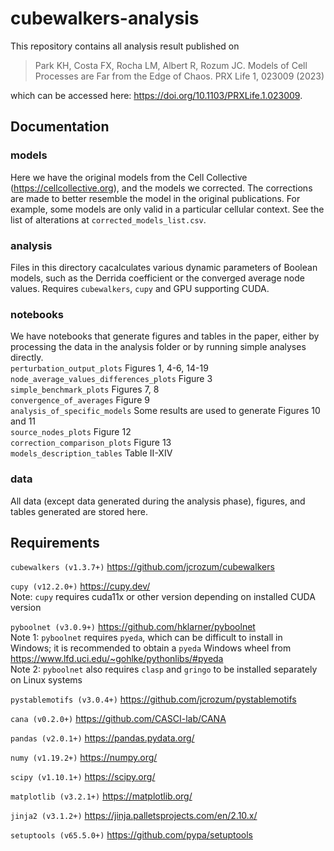 # cubewalkers-analysis
This repository contains all analysis result published on 

> Park KH, Costa FX, Rocha LM, Albert R, Rozum JC. Models of Cell Processes are Far from the Edge of Chaos. PRX Life 1, 023009 (2023)

which can be accessed here: https://doi.org/10.1103/PRXLife.1.023009.

## Documentation

### models
Here we have the original models from the Cell Collective (https://cellcollective.org), and the models we corrected. The corrections are made to better resemble the model in the original publications. For example, some models are only valid in a particular cellular context. See the list of alterations at `corrected_models_list.csv`.

### analysis
Files in this directory cacalculates various dynamic parameters of Boolean models, such as the Derrida coefficient or the converged average node values.
Requires `cubewalkers`, `cupy` and GPU supporting CUDA.

### notebooks
We have notebooks that generate figures and tables in the paper, either by processing the data in the analysis folder or by running simple analyses directly.  
`perturbation_output_plots` Figures 1, 4-6, 14-19  
`node_average_values_differences_plots` Figure 3  
`simple_benchmark_plots` Figures 7, 8  
`convergence_of_averages` Figure 9  
`analysis_of_specific_models` Some results are used to generate Figures 10 and 11  
`source_nodes_plots` Figure 12  
`correction_comparison_plots` Figure 13  
`models_description_tables` Table II-XIV  

### data
All data (except data generated during the analysis phase), figures, and tables generated are stored here.

## Requirements

`cubewalkers (v1.3.7+)` https://github.com/jcrozum/cubewalkers

`cupy (v12.2.0+)` https://cupy.dev/ <br>
Note: `cupy` requires cuda11x or other version depending on installed CUDA version  

`pyboolnet (v3.0.9+)` https://github.com/hklarner/pyboolnet <br>
Note 1: `pyboolnet` requires `pyeda`, which can be difficult to install in Windows; it is recommended to obtain a `pyeda` Windows wheel from https://www.lfd.uci.edu/~gohlke/pythonlibs/#pyeda <br>
Note 2: `pyboolnet` also requires `clasp` and `gringo` to be installed separately on Linux systems  

`pystablemotifs (v3.0.4+)` https://github.com/jcrozum/pystablemotifs

`cana (v0.2.0+)` https://github.com/CASCI-lab/CANA

`pandas (v2.0.1+)` https://pandas.pydata.org/

`numy (v1.19.2+)` https://numpy.org/

`scipy (v1.10.1+)` https://scipy.org/

`matplotlib (v3.2.1+)` https://matplotlib.org/

`jinja2 (v3.1.2+)` https://jinja.palletsprojects.com/en/2.10.x/

`setuptools (v65.5.0+)` https://github.com/pypa/setuptools
